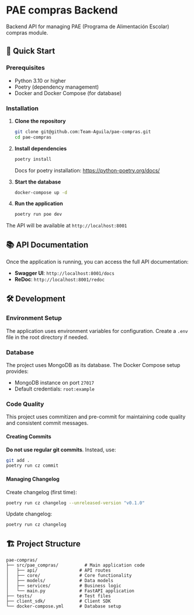 # PAE compras Backend

Backend API for managing PAE (Programa de Alimentación Escolar) compras module.

## 🚀 Quick Start

### Prerequisites

- Python 3.10 or higher
- Poetry (dependency management)
- Docker and Docker Compose (for database)

### Installation

1. **Clone the repository**
   ```bash
   git clone git@github.com:Team-Aguila/pae-compras.git 
   cd pae-compras
   ```

2. **Install dependencies**
   ```bash
   poetry install
   ```
    Docs for poetry installation: https://python-poetry.org/docs/ 
3. **Start the database**
   ```bash
   docker-compose up -d
   ```

4. **Run the application**
   ```bash
   poetry run poe dev
   ```

The API will be available at `http://localhost:8001`

## 📚 API Documentation

Once the application is running, you can access the full API documentation:

- **Swagger UI**: `http://localhost:8001/docs`
- **ReDoc**: `http://localhost:8001/redoc`

## 🛠️ Development

### Environment Setup

The application uses environment variables for configuration. Create a `.env` file in the root directory if needed.

### Database

The project uses MongoDB as its database. The Docker Compose setup provides:
- MongoDB instance on port `27017`
- Default credentials: `root:example`


### Code Quality

This project uses commitizen and pre-commit for maintaining code quality and consistent commit messages.

#### Creating Commits

**Do not use regular git commits**. Instead, use:

```bash
git add .
poetry run cz commit
```

#### Managing Changelog

Create changelog (first time):
```bash
poetry run cz changelog --unreleased-version "v0.1.0"
```

Update changelog:
```bash
poetry run cz changelog
```

## 🏗️ Project Structure

```
pae-compras/
├── src/pae_compras/          # Main application code
│   ├── api/                # API routes
│   ├── core/               # Core functionality
│   ├── models/             # Data models
│   ├── services/           # Business logic
│   └── main.py             # FastAPI application
├── tests/                  # Test files
├── client_sdk/             # Client SDK
└── docker-compose.yml      # Database setup
```


